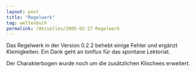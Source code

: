 ```yaml
---
layout: post
title: "Regelwerk"
tag: weltenbuch
permalink: /Aktuelles/2005-02-27-Regelwerk
---
```


<p>Das Regelwerk in der Version 0.2.2 behebt einige Fehler und erg&auml;nzt Kleinigkeiten. Ein Dank geht an Ionflux f&uuml;r das spontane Lektoriat.</p>
<p>Der Charakterbogen wurde noch um die zus&auml;tzlichen Klischees erweitert.</p>

